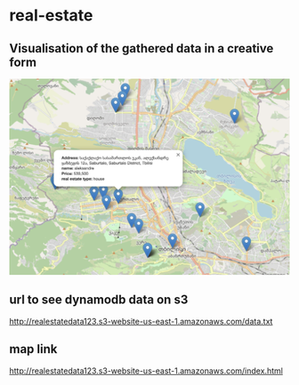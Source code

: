 # real-estate

## Visualisation of the gathered data in a creative form
![map](./map.png)

## url to see dynamodb data on s3 
http://realestatedata123.s3-website-us-east-1.amazonaws.com/data.txt

## map link
http://realestatedata123.s3-website-us-east-1.amazonaws.com/index.html